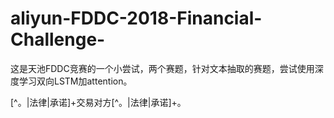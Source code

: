 # aliyun-FDDC-2018-Financial-Challenge-
这是天池FDDC竞赛的一个小尝试，两个赛题，针对文本抽取的赛题，尝试使用深度学习双向LSTM加attention。

[^。|法律|承诺]+交易对方[^。|法律|承诺]+。